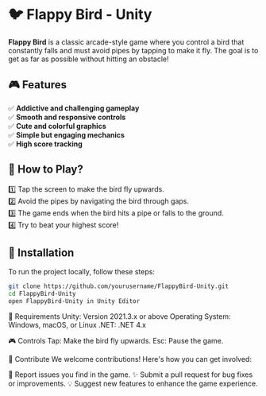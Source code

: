 # 🐦 Flappy Bird - Unity

**Flappy Bird** is a classic arcade-style game where you control a bird that constantly falls and must avoid pipes by tapping to make it fly. The goal is to get as far as possible without hitting an obstacle!

## 🎮 Features  
✅ **Addictive and challenging gameplay**  
✅ **Smooth and responsive controls**  
✅ **Cute and colorful graphics**  
✅ **Simple but engaging mechanics**  
✅ **High score tracking**  

## 📲 How to Play?  
1️⃣ Tap the screen to make the bird fly upwards.  
2️⃣ Avoid the pipes by navigating the bird through gaps.  
3️⃣ The game ends when the bird hits a pipe or falls to the ground.  
4️⃣ Try to beat your highest score!

## 🚀 Installation  
To run the project locally, follow these steps:  
```sh
git clone https://github.com/yourusername/FlappyBird-Unity.git
cd FlappyBird-Unity
open FlappyBird-Unity in Unity Editor
```

🔧 Requirements
Unity: Version 2021.3.x or above
Operating System: Windows, macOS, or Linux
.NET: .NET 4.x

🎮 Controls
Tap: Make the bird fly upwards.
Esc: Pause the game.

👥 Contribute
We welcome contributions! Here's how you can get involved:

📝 Report issues you find in the game.
✨ Submit a pull request for bug fixes or improvements.
💡 Suggest new features to enhance the game experience.
